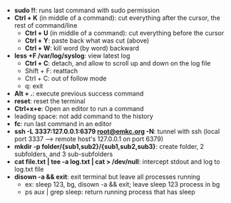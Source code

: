 * **sudo !!**: runs last command with sudo permission
* **Ctrl + K** (in middle of a command): cut everything after the cursor, the rest of command/line
	* **Ctrl + U** (in middle of a command): cut everything before the cursor 
	* **Ctrl + Y**: paste back what was cut (above)  
	* **Ctrl + W**: kill word (by word) backward
* **less +F /var/log/syslog**: view latest log
	* **Ctrl + C**: detach, and allow to scroll up and down on the log file 
	* Shift + F: reattach 
	* Ctrl + C: out of follow mode
	* q: exit 
* **Alt + .**: execute previous success command  
* **reset**: reset the terminal
* **Ctrl+x+e**: Open an editor to run a command 
* leading space: not add command to the history
* **fc**: run last command in an editor
* **ssh -L 3337:127.0.0.1:6379 root@emkc.org -N**: tunnel with ssh (local port 3337 --> remote host's 127.0.0.1 on port 6379)
* **mkdir -p folder/{sub1,sub2}/{sub1,sub2,sub3}**: create folder, 2 subfolders, and 3 sub-subfolders 
* **cat file.txt | tee -a log.txt | cat > /dev/null**: intercept stdout and log to log.txt file 
* **disown -a && exit**: exit terminal but leave all processes running 
	* ex: sleep 123, bg, disown -a && exit; leave sleep 123 process in bg 
	* ps aux | grep sleep: return running process that has sleep 